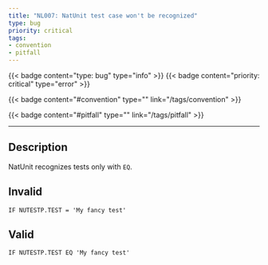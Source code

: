 ```yaml
---
title: "NL007: NatUnit test case won't be recognized"
type: bug
priority: critical
tags:
- convention 
- pitfall 
---
```


{{< badge content="type: bug" type="info" >}}
{{< badge content="priority: critical" type="error" >}}


{{< badge content="#convention" type="" link="/tags/convention" >}}

{{< badge content="#pitfall" type="" link="/tags/pitfall" >}}

---

## Description
NatUnit recognizes tests only with `EQ`.

## Invalid

```natural
IF NUTESTP.TEST = 'My fancy test'
```

## Valid

```
IF NUTESTP.TEST EQ 'My fancy test'
```
